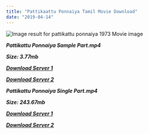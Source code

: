 ```yaml
---
title: "Pattikaattu Ponnaiya Tamil Movie Download"
date: "2019-04-14"
---
```


![Image result for pattikattu ponnaiya 1973 Movie image](https://image.tmdb.org/t/p/w500/bxLKNTSJsoi2XkgSG6C4CzTPNfX.jpg)

**_Pattikattu Ponnaiya Sample Part.mp4_**

**_Size: 3.77mb_**

**_[Download Server 1](http://b4.wetransfer.vip/files/{169df08cb8e74ebadb8a44297cb1b6497cb77520eb9064bb3027e0e0c1bcc485}20Actor{169df08cb8e74ebadb8a44297cb1b6497cb77520eb9064bb3027e0e0c1bcc485}20Hits{169df08cb8e74ebadb8a44297cb1b6497cb77520eb9064bb3027e0e0c1bcc485}20Collection/M.{169df08cb8e74ebadb8a44297cb1b6497cb77520eb9064bb3027e0e0c1bcc485}20G.{169df08cb8e74ebadb8a44297cb1b6497cb77520eb9064bb3027e0e0c1bcc485}20Ramachandran{169df08cb8e74ebadb8a44297cb1b6497cb77520eb9064bb3027e0e0c1bcc485}20(M.G.R){169df08cb8e74ebadb8a44297cb1b6497cb77520eb9064bb3027e0e0c1bcc485}20Movies{169df08cb8e74ebadb8a44297cb1b6497cb77520eb9064bb3027e0e0c1bcc485}20Collections/Pattikaattu{169df08cb8e74ebadb8a44297cb1b6497cb77520eb9064bb3027e0e0c1bcc485}20Ponnaiya{169df08cb8e74ebadb8a44297cb1b6497cb77520eb9064bb3027e0e0c1bcc485}20(1973)/Pattikaattu{169df08cb8e74ebadb8a44297cb1b6497cb77520eb9064bb3027e0e0c1bcc485}20Ponnaiya{169df08cb8e74ebadb8a44297cb1b6497cb77520eb9064bb3027e0e0c1bcc485}20(1973){169df08cb8e74ebadb8a44297cb1b6497cb77520eb9064bb3027e0e0c1bcc485}20Sample{169df08cb8e74ebadb8a44297cb1b6497cb77520eb9064bb3027e0e0c1bcc485}20HD.mp4)_**

**_[Download Server 2](http://b4.wetransfer.vip/files/{169df08cb8e74ebadb8a44297cb1b6497cb77520eb9064bb3027e0e0c1bcc485}20Actor{169df08cb8e74ebadb8a44297cb1b6497cb77520eb9064bb3027e0e0c1bcc485}20Hits{169df08cb8e74ebadb8a44297cb1b6497cb77520eb9064bb3027e0e0c1bcc485}20Collection/M.{169df08cb8e74ebadb8a44297cb1b6497cb77520eb9064bb3027e0e0c1bcc485}20G.{169df08cb8e74ebadb8a44297cb1b6497cb77520eb9064bb3027e0e0c1bcc485}20Ramachandran{169df08cb8e74ebadb8a44297cb1b6497cb77520eb9064bb3027e0e0c1bcc485}20(M.G.R){169df08cb8e74ebadb8a44297cb1b6497cb77520eb9064bb3027e0e0c1bcc485}20Movies{169df08cb8e74ebadb8a44297cb1b6497cb77520eb9064bb3027e0e0c1bcc485}20Collections/Pattikaattu{169df08cb8e74ebadb8a44297cb1b6497cb77520eb9064bb3027e0e0c1bcc485}20Ponnaiya{169df08cb8e74ebadb8a44297cb1b6497cb77520eb9064bb3027e0e0c1bcc485}20(1973)/Pattikaattu{169df08cb8e74ebadb8a44297cb1b6497cb77520eb9064bb3027e0e0c1bcc485}20Ponnaiya{169df08cb8e74ebadb8a44297cb1b6497cb77520eb9064bb3027e0e0c1bcc485}20(1973){169df08cb8e74ebadb8a44297cb1b6497cb77520eb9064bb3027e0e0c1bcc485}20Sample{169df08cb8e74ebadb8a44297cb1b6497cb77520eb9064bb3027e0e0c1bcc485}20HD.mp4)_**

**_Pattikattu Ponnaiya Single Part.mp4_**

**_Size: 243.67mb_**

**_[Download Server 1](http://b4.wetransfer.vip/files/{169df08cb8e74ebadb8a44297cb1b6497cb77520eb9064bb3027e0e0c1bcc485}20Actor{169df08cb8e74ebadb8a44297cb1b6497cb77520eb9064bb3027e0e0c1bcc485}20Hits{169df08cb8e74ebadb8a44297cb1b6497cb77520eb9064bb3027e0e0c1bcc485}20Collection/M.{169df08cb8e74ebadb8a44297cb1b6497cb77520eb9064bb3027e0e0c1bcc485}20G.{169df08cb8e74ebadb8a44297cb1b6497cb77520eb9064bb3027e0e0c1bcc485}20Ramachandran{169df08cb8e74ebadb8a44297cb1b6497cb77520eb9064bb3027e0e0c1bcc485}20(M.G.R){169df08cb8e74ebadb8a44297cb1b6497cb77520eb9064bb3027e0e0c1bcc485}20Movies{169df08cb8e74ebadb8a44297cb1b6497cb77520eb9064bb3027e0e0c1bcc485}20Collections/Pattikaattu{169df08cb8e74ebadb8a44297cb1b6497cb77520eb9064bb3027e0e0c1bcc485}20Ponnaiya{169df08cb8e74ebadb8a44297cb1b6497cb77520eb9064bb3027e0e0c1bcc485}20(1973)/Pattikaattu{169df08cb8e74ebadb8a44297cb1b6497cb77520eb9064bb3027e0e0c1bcc485}20Ponnaiya{169df08cb8e74ebadb8a44297cb1b6497cb77520eb9064bb3027e0e0c1bcc485}20(1973){169df08cb8e74ebadb8a44297cb1b6497cb77520eb9064bb3027e0e0c1bcc485}20Single{169df08cb8e74ebadb8a44297cb1b6497cb77520eb9064bb3027e0e0c1bcc485}20Part{169df08cb8e74ebadb8a44297cb1b6497cb77520eb9064bb3027e0e0c1bcc485}20HD.mp4)_**

**_[Download Server 2](http://b4.wetransfer.vip/files/{169df08cb8e74ebadb8a44297cb1b6497cb77520eb9064bb3027e0e0c1bcc485}20Actor{169df08cb8e74ebadb8a44297cb1b6497cb77520eb9064bb3027e0e0c1bcc485}20Hits{169df08cb8e74ebadb8a44297cb1b6497cb77520eb9064bb3027e0e0c1bcc485}20Collection/M.{169df08cb8e74ebadb8a44297cb1b6497cb77520eb9064bb3027e0e0c1bcc485}20G.{169df08cb8e74ebadb8a44297cb1b6497cb77520eb9064bb3027e0e0c1bcc485}20Ramachandran{169df08cb8e74ebadb8a44297cb1b6497cb77520eb9064bb3027e0e0c1bcc485}20(M.G.R){169df08cb8e74ebadb8a44297cb1b6497cb77520eb9064bb3027e0e0c1bcc485}20Movies{169df08cb8e74ebadb8a44297cb1b6497cb77520eb9064bb3027e0e0c1bcc485}20Collections/Pattikaattu{169df08cb8e74ebadb8a44297cb1b6497cb77520eb9064bb3027e0e0c1bcc485}20Ponnaiya{169df08cb8e74ebadb8a44297cb1b6497cb77520eb9064bb3027e0e0c1bcc485}20(1973)/Pattikaattu{169df08cb8e74ebadb8a44297cb1b6497cb77520eb9064bb3027e0e0c1bcc485}20Ponnaiya{169df08cb8e74ebadb8a44297cb1b6497cb77520eb9064bb3027e0e0c1bcc485}20(1973){169df08cb8e74ebadb8a44297cb1b6497cb77520eb9064bb3027e0e0c1bcc485}20Single{169df08cb8e74ebadb8a44297cb1b6497cb77520eb9064bb3027e0e0c1bcc485}20Part{169df08cb8e74ebadb8a44297cb1b6497cb77520eb9064bb3027e0e0c1bcc485}20HD.mp4)_**
